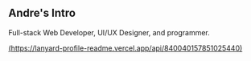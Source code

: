 
Andre's Intro
---

Full-stack Web Developer, UI/UX Designer, and programmer.

[(https://lanyard-profile-readme.vercel.app/api/840040157851025440)](https:/discord.com/users/840040157851025440)
